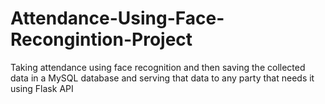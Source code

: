 # Attendance-Using-Face-Recongintion-Project
Taking attendance using face recognition and then saving the collected data in a MySQL database and serving that data to any party that needs it using Flask API
